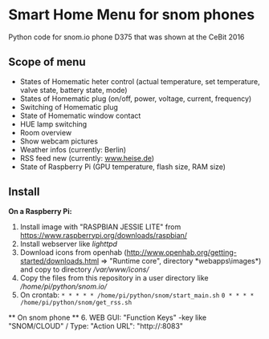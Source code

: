 Smart Home Menu for snom phones
===============================

Python code for snom.io phone D375 that was shown at the CeBit 2016

Scope of menu
-------------
* States of Homematic heter control (actual temperature, set temperature, valve state, battery state, mode)
* States of Homematic plug (on/off, power, voltage, current, frequency)
* Switching of Homematic plug
* State of Homematic window contact
* HUE lamp switching
* Room overview
* Show webcam pictures
* Weather infos (currently: Berlin)
* RSS feed new (currently: www.heise.de)
* State of Raspberry Pi (GPU temperature, flash size, RAM size)

Install
-------

**On a Raspberry Pi:**
1. Install image with "RASPBIAN JESSIE LITE" from https://www.raspberrypi.org/downloads/raspbian/ 
2. Install webserver like *lighttpd* 
3. Download icons from openhab (http://www.openhab.org/getting-started/downloads.html => "Runtime core", directory *webapps\images\*) and copy to directory */var/www/icons/* 
4. Copy the files from this repository in a user directory like */home/pi/python/snom.io/*  
5. On crontab:
`* * * * * /home/pi/python/snom/start_main.sh`
`0 * * * * /home/pi/python/snom/get_rss.sh`


** On snom phone **
6. WEB GUI: "Function Keys" -key like "SNOM/CLOUD" / Type: "Action URL": "http://<IP addr. of Rasperry Pi>:8083"
 


